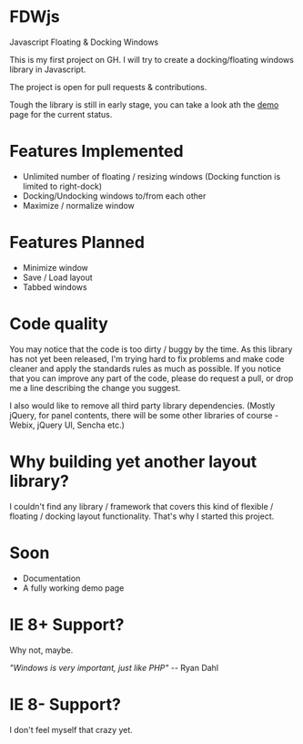 FDWjs
=====

Javascript Floating &amp; Docking Windows

This is my first project on GH. I will try to create a docking/floating windows library in Javascript.

The project is open for pull requests &amp; contributions.

Tough the library is still in early stage, you can take a look ath the <a href="http://www.bvnet.net/demo/FDWjs/">demo</a> page for the current status.


Features Implemented
========
- Unlimited number of floating / resizing windows
  (Docking function is limited to right-dock)
- Docking/Undocking windows to/from each other
- Maximize / normalize window

Features Planned
================
- Minimize window
- Save / Load layout
- Tabbed windows


Code quality
============
You may notice that the code is too dirty / buggy by the time. As this library has not yet been released, I'm trying hard to fix problems and make code cleaner and apply the standards rules as much as possible.
If you notice that you can improve any part of the code, please do request a pull, or drop me a line describing the change you suggest. 

I also would like to remove all third party library dependencies. (Mostly jQuery, for panel contents, there will be some other libraries of course - Webix, jQuery UI, Sencha etc.)

Why building yet another layout library?
=========================================
I couldn't find any library / framework that covers this kind of flexible / floating / docking layout functionality. That's why I started this project.

Soon
====
- Documentation
- A fully working demo page

IE 8+ Support?
==============
Why not, maybe.

<i>"Windows is very important, just like PHP"</i> -- Ryan Dahl

IE 8- Support?
==============
I don't feel myself that crazy yet.


